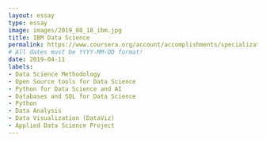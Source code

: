 ```yaml
---
layout: essay
type: essay
image: images/2019_08_18_ibm.jpg 
title: IBM Data Science
permalink: https://www.coursera.org/account/accomplishments/specialization/9ZXET7TTXA2D
# All dates must be YYYY-MM-DD format!
date: 2019-04-11
labels:
- Data Science Methodology 
- Open Source tools for Data Science 
- Python for Data Science and AI 
- Databases and SQL for Data Science 
- Python
- Data Analysis
- Data Visualization (DataViz)
- Applied Data Science Project
---
```



